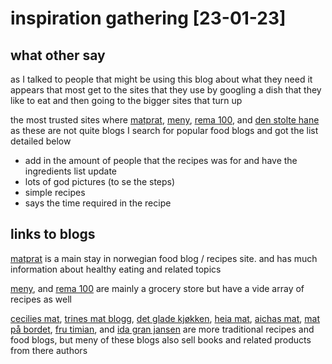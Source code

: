 # inspiration gathering [23-01-23]

## what other say

as I talked to people that might be using this blog about what they need
it appears that most get to the sites that they use by googling a dish 
that they like to eat and then going to the bigger sites that turn up

the most trusted sites where [matprat](https://www.matprat.no/), 
[meny](https://meny.no/), [rema 100](https://www.rema.no/), and 
[den stolte hane](https://www.denstoltehane.no/) as these are not quite
blogs I search for popular food blogs and got the list detailed below

- add in the amount of people that the recipes was for and have the 
ingredients list update
- lots of god pictures (to se the steps)
- simple recipes
- says the time required in the recipe


## links to blogs

[matprat](https://www.matprat.no/) is a main stay in norwegian food blog /
recipes site. and has much information about healthy eating and related 
topics

[meny](https://meny.no/), and [rema 100](https://www.rema.no/) are mainly a 
grocery store but have a vide array of recipes as well

[cecilies mat](https://ceciliesmat.no/), [trines mat blogg](https://trinesmatblogg.no/),
[det glade kjøkken](https://detgladekjokken.no/), [heia mat](https://heiamat.no/),
[aichas mat](https://aichasmat.no/), [mat på bordet](https://matpaabordet.no/),
[fru timian](https://frutimian.no/),  and [ida gran jansen](https://idagranjansen.com/)
are more traditional recipes and food blogs, but meny of these blogs also
sell books and related products from there authors